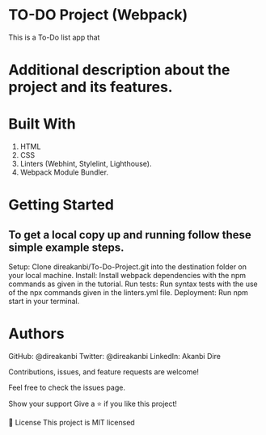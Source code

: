 # TO-DO Project (Webpack)
 This is a To-Do list app that

# Additional description about the project and its features.

# Built With
  1. HTML
  2. CSS
  3. Linters (Webhint, Stylelint, Lighthouse).
  4. Webpack Module Bundler.

# Getting Started

## To get a local copy up and running follow these simple example steps.

Setup: Clone direakanbi/To-Do-Project.git into the destination folder on your local machine.
Install: Install webpack dependencies with the npm commands as given in the tutorial.
Run tests: Run syntax tests with the use of the npx commands given in the linters.yml file.
Deployment: Run npm start in your terminal.

# Authors

GitHub: @direakanbi
Twitter: @direakanbi
LinkedIn: Akanbi Dire

Contributions, issues, and feature requests are welcome!

Feel free to check the issues page.

Show your support
Give a ⭐️ if you like this project!

📝 License
This project is MIT licensed